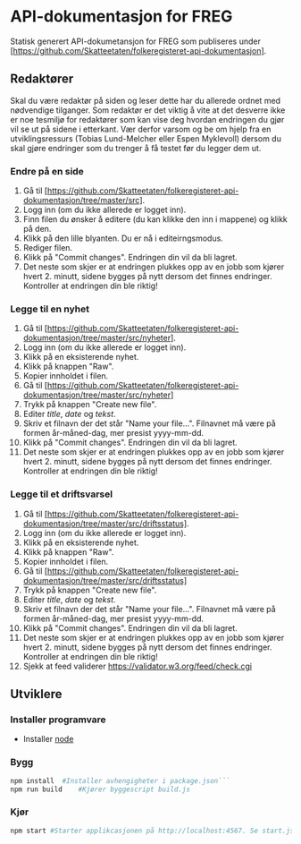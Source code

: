 # API-dokumentasjon for FREG

Statisk generert API-dokumetansjon for FREG som publiseres under [https://github.com/Skatteetaten/folkeregisteret-api-dokumentasjon]. 

## Redaktører
Skal du være redaktør på siden og leser dette har du allerede ordnet med nødvendige tilganger. Som redaktør er det viktig å vite at det desverre ikke er noe tesmiljø for redaktører som kan vise deg hvordan endringen du gjør vil se ut på sidene i etterkant. Vær derfor varsom og be om hjelp fra en utviklingsressurs (Tobias Lund-Melcher  eller Espen Myklevoll) dersom du skal gjøre endringer som du trenger å få testet før du legger dem ut.

### Endre på en side
1. Gå til [https://github.com/Skatteetaten/folkeregisteret-api-dokumentasjon/tree/master/src].
2. Logg inn (om du ikke allerede er logget inn).
3. Finn filen du ønsker å editere (du kan klikke den inn i mappene) og klikk på den.
4. Klikk på den lille blyanten. Du er nå i editeirngsmodus.
5. Rediger filen.
6. Klikk på "Commit changes". Endringen din vil da bli lagret. 
7. Det neste som skjer er at endringen plukkes opp av en jobb som kjører hvert 2. minutt, sidene bygges på nytt dersom det finnes endringer. Kontroller at endringen din ble riktig!

### Legge til en nyhet
1. Gå til [https://github.com/Skatteetaten/folkeregisteret-api-dokumentasjon/tree/master/src/nyheter].
2. Logg inn (om du ikke allerede er logget inn). 
3. Klikk på en eksisterende nyhet.
4. Klikk på knappen "Raw".
5. Kopier innholdet i filen.
6. Gå til [https://github.com/Skatteetaten/folkeregisteret-api-dokumentasjon/tree/master/src/nyheter]
7. Trykk på knappen "Create new file". 
8. Editer *title*, *date* og *tekst*.
9. Skriv et filnavn der det står "Name your file...". Filnavnet må være på formen år-måned-dag, mer presist yyyy-mm-dd.
10. Klikk på "Commit changes". Endringen din vil da bli lagret. 
11. Det neste som skjer er at endringen plukkes opp av en jobb som kjører hvert 2. minutt, sidene bygges på nytt dersom det finnes endringer. Kontroller at endringen din ble riktig!

### Legge til et driftsvarsel
1. Gå til [https://github.com/Skatteetaten/folkeregisteret-api-dokumentasjon/tree/master/src/driftsstatus].
2. Logg inn (om du ikke allerede er logget inn). 
3. Klikk på en eksisterende nyhet.
4. Klikk på knappen "Raw".
5. Kopier innholdet i filen.
6. Gå til [https://github.com/Skatteetaten/folkeregisteret-api-dokumentasjon/tree/master/src/driftsstatus]
7. Trykk på knappen "Create new file". 
8. Editer *title*, *date* og *tekst*.
9. Skriv et filnavn der det står "Name your file...". Filnavnet må være på formen år-måned-dag, mer presist yyyy-mm-dd.
10. Klikk på "Commit changes". Endringen din vil da bli lagret. 
11. Det neste som skjer er at endringen plukkes opp av en jobb som kjører hvert 2. minutt, sidene bygges på nytt dersom det finnes endringer. Kontroller at endringen din ble riktig!
12. Sjekk at feed validerer https://validator.w3.org/feed/check.cgi

## Utviklere

### Installer programvare
* Installer [node](https://nodejs.org/en/download/package-manager/)

### Bygg
```bash 
npm install  #Installer avhengigheter i package.json``` 
npm run build    #Kjører byggescript build.js
```
### Kjør
```bash
npm start #Starter applikcasjonen på http://localhost:4567. Se start.js
```
